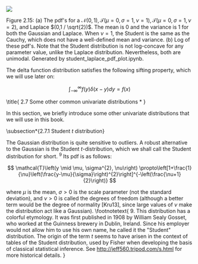 ![](https://cdn.mathpix.com/cropped/2024_06_13_3154fe948759464a8bc7g-1.jpg?height=551&width=1416&top_left_y=186&top_left_x=302)

Figure 2.15: (a) The pdf's for a $\mathcal{N}(0,1), \mathcal{T}(\mu=0, \sigma=1, \nu=1), \mathcal{T}(\mu=0, \sigma=1, \nu=2)$, and Laplace $(0,1 / \sqrt{2})$. The mean is 0 and the variance is 1 for both the Gaussian and Laplace. When $\nu=1$, the Student is the same as the Cauchy, which does not have a well-defined mean and variance. (b) Log of these pdf's. Note that the Student distribution is not log-concave for any parameter value, unlike the Laplace distribution. Nevertheless, both are unimodal. Generated by student_laplace_pdf_plot.ipynb.

The delta function distribution satisfies the following sifting property, which we will use later on:

$$
\int_{-\infty}^{\infty} f(y) \delta(x-y) d y=f(x)
$$

\title{
2.7 Some other common univariate distributions *
}

In this section, we briefly introduce some other univariate distributions that we will use in this book.

\subsection*{2.7.1 Student $t$ distribution}

The Gaussian distribution is quite sensitive to outliers. A robust alternative to the Gaussian is the Student $t$-distribution, which we shall call the Student distribution for short. ${ }^{9}$ Its pdf is as follows:

$$
\mathcal{T}\left(y \mid \mu, \sigma^{2}, \nu\right) \propto\left[1+\frac{1}{\nu}\left(\frac{y-\mu}{\sigma}\right)^{2}\right]^{-\left(\frac{\nu+1}{2}\right)}
$$

where $\mu$ is the mean, $\sigma>0$ is the scale parameter (not the standard deviation), and $\nu>0$ is called the degrees of freedom (although a better term would be the degree of normality [Kru13], since large values of $\nu$ make the distribution act like a Gaussian).
\footnotetext{
9. This distribution has a colorful etymology. It was first published in 1908 by William Sealy Gosset, who worked at the Guinness brewery in Dublin, Ireland. Since his employer would not allow him to use his own name, he called it the "Student" distribution. The origin of the term $t$ seems to have arisen in the context of tables of the Student distribution, used by Fisher when developing the basis of classical statistical inference. See http://jeff560.tripod.com/s.html for more historical details.
}